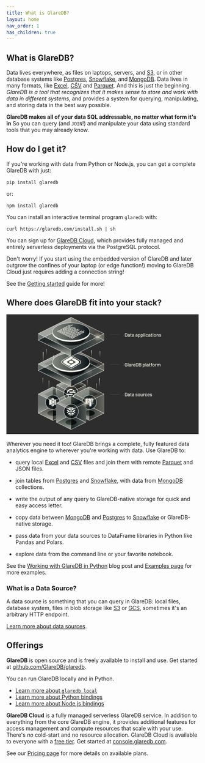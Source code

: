 ```yaml
---
title: What is GlareDB?
layout: home
nav_order: 1
has_children: true
---
```


## What is GlareDB?

Data lives everywhere, as files on laptops, servers, and [S3], or in
other database systems like [Postgres], [Snowflake], and
[MongoDB]. Data lives in many formats, like [Excel], [CSV] and
[Parquet]. And this is just the beginning. _GlareDB is a tool that
recognizes that it makes sense to store and work with data in
different systems_, and provides a system for querying, manipulating,
and storing data in the best way possible.

**GlareDB makes all of your data SQL addressable, no matter what form
it's in** So you can query (and `JOIN`!) and manipulate your data
using standard tools that you may already know.

## How do I get it?

If you're working with data from Python or Node.js, you can get a
complete GlareDB with just:

```shell
pip install glaredb
```

or:

```shell
npm install glaredb
```

You can install an interactive terminal program `glaredb` with:

```shell
curl https://glaredb.com/install.sh | sh
```

You can sign up for [GlareDB Cloud], which provides fully managed and
entirely serverless deployments via the PostgreSQL protocol.

Don't worry! If you start using the embedded version of GlareDB and
later outgrow the confines of your laptop (or edge function!) moving
to GlareDB Cloud just requires adding a connection string!

See the [Getting started] guide for more!

## Where does GlareDB fit into your stack?

![Where GlareDB fits](/assets/images/where-glaredb-fits.png)

Wherever you need it too! GlareDB brings a complete, fully featured
data analytics engine to wherever you're working with data. Use GlareDB to:

- query local [Excel] and [CSV] files and join them with remote [Parquet]
  and JSON files.

- join tables from [Postgres] and [Snowflake], with data from [MongoDB]
  collections.

- write the output of any query to GlareDB-native storage for quick
  and easy access letter.

- copy data between [MongoDB] and [Postgres] to [Snowflake] or GlareDB-native
  storage.

- pass data from your data sources to DataFrame libraries in Python
  like Pandas and Polars.

- explore data from the command line or your favorite notebook.

See the [Working with GlareDB in Python] blog post and [Examples page]
for more examples.

### What is a Data Source?

A data source is something that you can query in GlareDB: local files,
database system, files in blob storage like [S3] or [GCS], sometimes
it's an arbitrary HTTP endpoint.

[Learn more about data sources].

## Offerings

**GlareDB** is open source and is freely available to install and use. Get
started at [github.com/GlareDB/glaredb].

You can run GlareDB locally and in Python.

- [Learn more about `glaredb local`]
- [Learn more about Python bindings]
- [Learn more about Node.js bindings]

**GlareDB Cloud** is a fully managed serverless GlareDB service. In
addition to everything from the core GlareDB engine, it provides
additional features for access management and compute resources that
scale with your use. There's _no_ cold-start and no resource
allocation. GlareDB Cloud is available to everyone with a
[free tier]. Get started at [console.glaredb.com].

See our [Pricing page] for more details on available plans.

[S3]: /docs/data-sources/supported/s3/
[Postgres]: /docs/data-sources/supported/postgres/
[Snowflake]: /docs/data-sources/supported/snowflake/
[MongoDB]: /docs/data-sources/supported/mongodb/
[Excel]: /glaredb/sql-functions/read_excel/
[CSV]: /glaredb/sql-functions/csv_scan/
[Parquet]: /glaredb/sql-functions/parquet_scan/
[GlareDB Cloud]: https://console.glaredb.com
[Getting started]: /docs/about/getting-started
[Examples page]: /glaredb/examples/index/
[Working with GlareDB in Python]: https://glaredb.com/blog/working-with-python
[GCS]: /docs/data-sources/supported/gcs/
[Learn more about data sources]: /docs/data-sources/
[github.com/GlareDB/glaredb]: https://github.com/GlareDB/glaredb#install
[Learn more about `glaredb local`]: /glaredb/local
[Learn more about Python bindings]: /glaredb/python
[Learn more about Node.js bindings]: /glaredb/node
[free tier]: /docs/about/free-tier.html
[Pricing page]: https://glaredb.com/pricing
[console.glaredb.com]: https://console.glaredb.com
